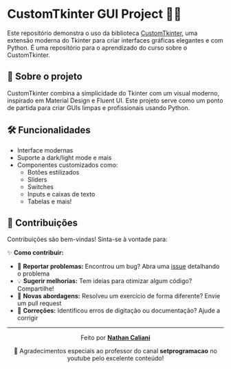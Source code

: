 # CustomTkinter GUI Project 🎨🐍

Este repositório demonstra o uso da biblioteca [CustomTkinter](https://github.com/TomSchimansky/CustomTkinter), uma extensão moderna do Tkinter para criar interfaces gráficas elegantes e com Python.
É uma repositório para o aprendizado do curso sobre o CustomTkinter.

## 🚀 Sobre o projeto

CustomTkinter combina a simplicidade do Tkinter com um visual moderno, inspirado em Material Design e Fluent UI. Este projeto serve como um ponto de partida para criar GUIs limpas e profissionais 
usando Python.

## 🛠️ Funcionalidades

- Interface modernas
- Suporte a dark/light mode e mais
- Componentes customizados como:
  - Botões estilizados
  - Sliders
  - Switches
  - Inputs e caixas de texto
  - Tabelas e mais!

## 🤝 Contribuições

Contribuições são bem-vindas! Sinta-se à vontade para:

✨ **Como contribuir:**
- 🐛 **Reportar problemas:** Encontrou um bug? Abra uma [issue](https://github.com/NtCalii/Exercícios_Python/issues) detalhando o problema
- 💡 **Sugerir melhorias:** Tem ideias para otimizar algum código? Compartilhe!
- 🧠 **Novas abordagens:** Resolveu um exercício de forma diferente? Envie um pull request
- 📝 **Correções:** Identificou erros de digitação ou documentação? Ajude a corrigir

---

<div align="center">
  
Feito por **[Nathan Caliani](https://github.com/NtCalii)**  

🙏 Agradecimentos especiais ao professor do canal **setprogramacao** no youtube pelo excelente conteúdo!
<br>

</div>
